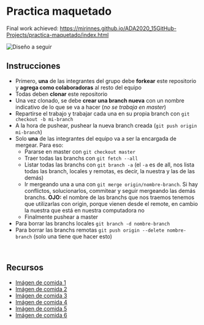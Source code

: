 # Practica maquetado <br>

Final work achieved:  https://mirinnes.github.io/ADA2020_15GitHub-Projects/practica-maquetado/index.html


![Diseño a seguir](https://cdn.dribbble.com/users/522558/screenshots/5059613/dribble_static__1_.png)

## Instrucciones <br>

  - Primero, **una** de las integrantes del grupo debe **forkear** este repositorio y **agrega como colaboradoras** al resto del equipo
  - Todas deben **clonar** este repositorio
  - Una vez clonado, se debe **crear una branch nueva** con un nombre indicativo de lo que se va a hacer (*no se trabaja en master*)
  - Repartirse el trabajo y trabajar cada una en su propia branch con `git checkout -b mi-branch`
  - A la hora de pushear, pushear la nueva branch creada (`git push origin mi-branch`)
  - Solo **una** de las integrantes del equipo va a ser la encargada de mergear. Para eso:
    * Pararse en master con `git checkout master`
    * Traer todas las branchs con `git fetch --all`
    * Listar todas las branchs con `git branch -a` (el `-a` es de all, nos lista todas las branch, locales y remotas, es decir, la nuestra y las de las demás)
    * Ir mergeando una a una con `git merge origin/nombre-branch`. Si hay conflictos, solucionarlos, commitear y seguir mergeando las demás branchs. **OJO:** el nombre de las branchs que nos traemos tenemos que utilizarlas con origin, porque vienen desde el remote, en cambio la nuestra que está en nuestra computadora no
    * Finalmente pushear a master
 - Para borrar las branchs locales `git branch -d nombre-branch`
 - Para borrar las branchs remotas `git push origin --delete nombre-branch` (solo una tiene que hacer esto)
<br>

## Recursos <br>

  - [Imágen de comida 1](https://www.freepnglogos.com/uploads/pasta-png/pasta-piada-italian-street-food-home-page-38.png)
  - [Imágen de comida 2](http://www.pngplay.com/wp-content/uploads/2/Top-View-Pizza-Transparent-Background.png)
  - [Imágen de comida 3](http://pngtransparent.com/images/pizza-png-1096x1111_06ce1bde.png)
  - [Imágen de comida 4](https://cdn.shopify.com/s/files/1/1698/9451/products/Moroccan_Chicken_Plate_1024x1024.png?v=1536624613)
  - [Imágen de comida 5](https://images.ctfassets.net/4frik3v39clf/5CvdEQ4ilCa9iRkGROnOwW/dd516110e6d37e91a8e3439d05163207/Smothered_Pork_Chops_with_Home_Fries_and_Green_Beans_-_Week_33.png)
  - [Imágen de comida 6](https://cdn.shopify.com/s/files/1/1698/9451/products/Chicken_Marsala_Plate_1024x1024.png?v=1536623536)
